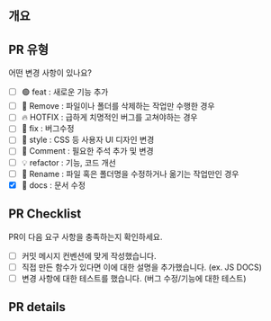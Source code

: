 ## 개요

<!-- 한 줄 요약 -->

## PR 유형

어떤 변경 사항이 있나요?

- [ ] 🟢 feat : 새로운 기능 추가
- [ ] 🔴 Remove : 파일이나 폴더를 삭제하는 작업만 수행한 경우
- [ ] 🔥 HOTFIX : 급하게 치명적인 버그를 고쳐야하는 경우
- [ ] 🐞 fix : 버그수정
- [ ] 🎁 style : CSS 등 사용자 UI 디자인 변경
- [ ] 💬 Comment : 필요한 주석 추가 및 변경
- [ ] 💡 refactor : 기능, 코드 개선
- [ ] 🔖 Rename : 파일 혹은 폴더명을 수정하거나 옮기는 작업만인 경우
- [x] 📂 docs : 문서 수정

## PR Checklist

PR이 다음 요구 사항을 충족하는지 확인하세요.

- [ ] 커밋 메시지 컨벤션에 맞게 작성했습니다.
- [ ] 직접 만든 함수가 있다면 이에 대한 설명을 추가했습니다. (ex. JS DOCS)
- [ ] 변경 사항에 대한 테스트를 했습니다. (버그 수정/기능에 대한 테스트)

## PR details

<!-- 변경 사항 및 관련 이슈에 대해 간단하게 작성해주세요. 어떻게보다 무엇을 왜 수정했는지 설명해주세요. -->
<!-- 직접 만든 함수가 있다면 예제를 만들어 상세히 설명해주세요. (코드 캡쳐) -->
